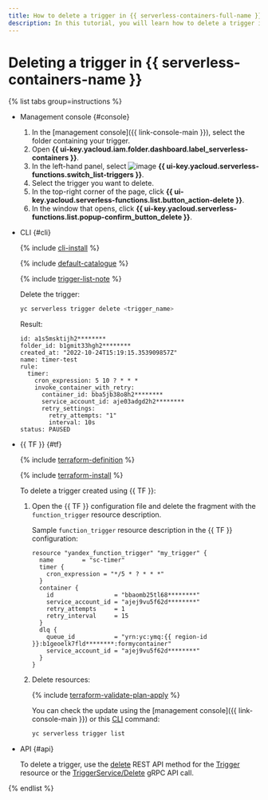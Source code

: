 ```yaml
---
title: How to delete a trigger in {{ serverless-containers-full-name }}
description: In this tutorial, you will learn how to delete a trigger in {{ serverless-containers-full-name }}.
---
```


# Deleting a trigger in {{ serverless-containers-name }}

{% list tabs group=instructions %}

- Management console {#console}

   1. In the [management console]({{ link-console-main }}), select the folder containing your trigger.
   1. Open **{{ ui-key.yacloud.iam.folder.dashboard.label_serverless-containers }}**.
   1. In the left-hand panel, select ![image](../../_assets/console-icons/gear-play.svg) **{{ ui-key.yacloud.serverless-functions.switch_list-triggers }}**.
   1. Select the trigger you want to delete.
   1. In the top-right corner of the page, click **{{ ui-key.yacloud.serverless-functions.list.button_action-delete }}**.
   1. In the window that opens, click **{{ ui-key.yacloud.serverless-functions.list.popup-confirm_button_delete }}**.

- CLI {#cli}

   {% include [cli-install](../../_includes/cli-install.md) %}

   {% include [default-catalogue](../../_includes/default-catalogue.md) %}

   {% include [trigger-list-note](../../_includes/serverless-containers/trigger-list-note.md) %}

   Delete the trigger:

   ```bash
   yc serverless trigger delete <trigger_name>
   ```

   Result:

   ```text
   id: a1s5msktijh2********
   folder_id: b1gmit33hgh2********
   created_at: "2022-10-24T15:19:15.353909857Z"
   name: timer-test
   rule:
     timer:
       cron_expression: 5 10 ? * * *
       invoke_container_with_retry:
         container_id: bba5jb38o8h2********
         service_account_id: aje03adgd2h2********
         retry_settings:
           retry_attempts: "1"
           interval: 10s
   status: PAUSED
   ```

- {{ TF }} {#tf}

   {% include [terraform-definition](../../_tutorials/_tutorials_includes/terraform-definition.md) %}

   {% include [terraform-install](../../_includes/terraform-install.md) %}

   To delete a trigger created using {{ TF }}:

   1. Open the {{ TF }} configuration file and delete the fragment with the `function_trigger` resource description.

      Sample `function_trigger` resource description in the {{ TF }} configuration:

      ```hcl
      resource "yandex_function_trigger" "my_trigger" {
        name        = "sc-timer"
        timer {
          cron_expression = "*/5 * ? * * *"
        }
        container {
          id                 = "bbaomb25tl68********"
          service_account_id = "ajej9vu5f62d********"
          retry_attempts     = 1
          retry_interval     = 15
        }
        dlq {
          queue_id           = "yrn:yc:ymq:{{ region-id }}:b1geoelk7fld********:formycontainer"
          service_account_id = "ajej9vu5f62d********"
        }
      }
      ```

   1. Delete resources:

      {% include [terraform-validate-plan-apply](../../_tutorials/_tutorials_includes/terraform-validate-plan-apply.md) %}

      You can check the update using the [management console]({{ link-console-main }}) or this [CLI](../../cli/quickstart.md) command:

      ```bash
      yc serverless trigger list
      ```

- API {#api}

   To delete a trigger, use the [delete](../triggers/api-ref/Trigger/delete.md) REST API method for the [Trigger](../triggers/api-ref/Trigger/index.md) resource or the [TriggerService/Delete](../triggers/api-ref/grpc/Trigger/delete.md) gRPC API call.

{% endlist %}
